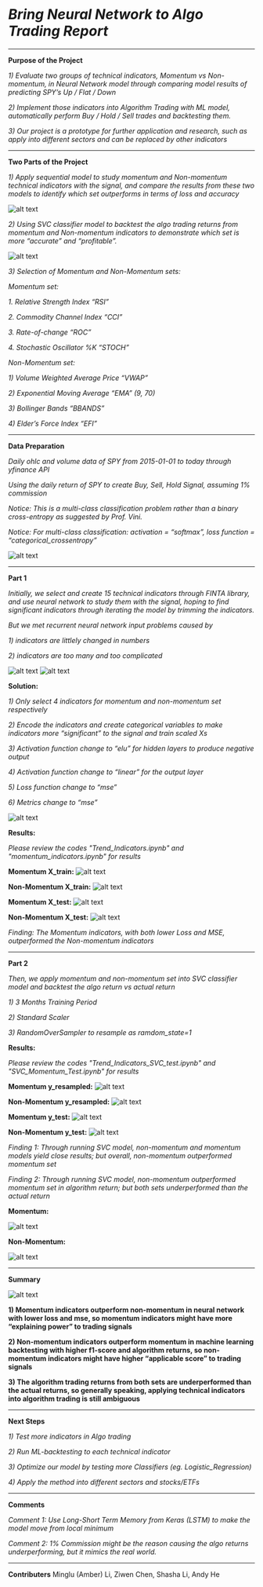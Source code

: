 # *Bring Neural Network to Algo Trading Report* 

------------------------------------------------------------------------------------------------------------


**Purpose of the Project**

*1) Evaluate two groups of technical indicators, Momentum vs Non-momentum, in Neural Network model through comparing model results of predicting SPY’s Up / Flat / Down*

*2) Implement those indicators into Algorithm Trading with ML model, automatically perform Buy / Hold / Sell trades  and backtesting them.*

*3) Our project is a prototype for further application and research, such as apply into different sectors and can be replaced by other indicators*



------------------------------------------------------------------------------------------------------------

**Two Parts of the Project**

*1) Apply sequential model to study momentum and Non-momentum technical indicators with the signal, and compare the results from these two models to identify which set outperforms in terms of loss and accuracy*


![alt text](https://github.com/Z1WenChen/Project_2/blob/main/Files/Deep%20Learning.png)

*2) Using SVC classifier model to backtest the algo trading returns from momentum and Non-momentum indicators to demonstrate which set is more “accurate” and “profitable”.*

![alt text](https://github.com/Z1WenChen/Project_2/blob/main/Files/Backtesting.png)





*3) Selection of Momentum and Non-Momentum sets:*

*Momentum set:*

*1. Relative Strength Index “RSI”*

*2. Commodity Channel Index “CCI”*

*3. Rate-of-change “ROC”*

*4. Stochastic Oscillator %K “STOCH”*



*Non-Momentum set:*

*1) Volume Weighted Average Price “VWAP”*

*2) Exponential Moving Average “EMA” (9, 70)*

*3) Bollinger Bands “BBANDS”*

*4) Elder’s Force Index “EFI”*



------------------------------------------------------------------------------------------------------------

**Data Preparation**

*Daily ohlc and volume data of SPY from 2015-01-01 to today through yfinance API*

*Using the daily return of SPY to create Buy, Sell, Hold Signal, assuming 1% commission*

*Notice: This is a multi-class classification problem rather than a binary cross-entropy as suggested by Prof. Vini.*

*Notice: For multi-class classification:
activation = “softmax”, 
loss function = “categorical_crossentropy”*

![alt text](https://github.com/Z1WenChen/Project_2/blob/main/Files/Data%20Prep.png)

------------------------------------------------------------------------------------------------------------

**Part 1**

*Initially, we select and create 15 technical indicators through FINTA library, and use neural network to study them with the signal, hoping to find significant indicators through iterating the model by trimming the indicators.*


*But we met recurrent neural network input problems caused by*

*1)  indicators are littlely changed in numbers*

*2)  indicators are too many and too complicated*

![alt text](https://github.com/Z1WenChen/Project_2/blob/main/Files/Neural%20Network%20Deadend.png)
![alt text](https://github.com/Z1WenChen/Project_2/blob/main/Files/Neural%20Network%20Deadend%20-2.png)


**Solution:**

*1) Only select 4 indicators for momentum and non-momentum set respectively*

*2) Encode the indicators and create categorical variables to make indicators more “significant” to the signal and train scaled Xs*

*3) Activation function change to “elu” for hidden layers to produce negative output*

*4) Activation function change to “linear” for the output layer*

*5) Loss function change to “mse”*

*6) Metrics change to “mse”*

![alt text](https://github.com/Z1WenChen/Project_2/blob/main/Files/nnmodel.png)


**Results:**

*Please review the codes "Trend_Indicators.ipynb" and "momentum_indicators.ipynb" for results*

**Momentum X_train:**
![alt text](https://github.com/Z1WenChen/Project_2/blob/main/Files/momxtrain.png)

**Non-Momentum X_train:**
![alt text](https://github.com/Z1WenChen/Project_2/blob/main/Files/nonmomxtrain.png)

**Momentum X_test:**
![alt text](https://github.com/Z1WenChen/Project_2/blob/main/Files/momxtest.png)

**Non-Momentum X_test:**
![alt text](https://github.com/Z1WenChen/Project_2/blob/main/Files/nonmomxtest.png)

*Finding: The Momentum indicators, with both lower Loss and MSE, outperformed the Non-momentum indicators*


------------------------------------------------------------------------------------------------------------

**Part 2**

*Then, we apply momentum and non-momentum set into SVC classifier model and backtest the algo return vs actual return*

*1) 3 Months Training Period*

*2) Standard Scaler*

*3) RandomOverSampler to resample as ramdom_state=1*



**Results:**

*Please review the codes "Trend_Indicators_SVC_test.ipynb" and "SVC_Momentum_Test.ipynb" for results*

**Momentum y_resampled:**
![alt text](https://github.com/Z1WenChen/Project_2/blob/main/Files/momyresample.png)

**Non-Momentum y_resampled:**
![alt text](https://github.com/Z1WenChen/Project_2/blob/main/Files/nonmomyresample.png)

**Momentum y_test:**
![alt text](https://github.com/Z1WenChen/Project_2/blob/main/Files/momytest.png)

**Non-Momentum y_test:**
![alt text](https://github.com/Z1WenChen/Project_2/blob/main/Files/nonmomytest.png)

*Finding 1: Through running SVC model, non-momentum and momentum models yield close results; but overall, non-momentum outperformed momentum set*

*Finding 2: Through running SVC model, non-momentum outperformed momentum set in algorithm return; but both sets underperformed than the actual return*

**Momentum:**

![alt text](https://github.com/Z1WenChen/Project_2/blob/main/Files/momreturn.png)

**Non-Momentum:**

![alt text](https://github.com/Z1WenChen/Project_2/blob/main/Files/nonmomreturn.png)


------------------------------------------------------------------------------------------------------------

**Summary**

![alt text](https://github.com/Z1WenChen/Project_2/blob/main/Files/summary.png)

**1) Momentum indicators outperform non-momentum in neural network with lower loss and mse, so momentum indicators might have more “explaining power” to trading signals**

**2) Non-momentum indicators outperform momentum in machine learning backtesting with higher f1-score and algorithm returns, so non-momentum indicators might have higher “applicable score” to trading signals**

**3) The algorithm trading returns from both sets are underperformed than the actual returns, so generally speaking, applying technical indicators into algorithm trading is still ambiguous**

------------------------------------------------------------------------------------------------------------

**Next Steps**

*1) Test more indicators in Algo trading*

*2) Run ML-backtesting to each technical indicator*

*3) Optimize our model by testing more Classifiers (eg. Logistic_Regression)*

*4) Apply the method into different sectors and stocks/ETFs*

------------------------------------------------------------------------------------------------------------

**Comments**

*Comment 1: Use Long-Short Term Memory from Keras (LSTM) to make the model move from local minimum*

*Comment 2: 1% Commission might be the reason causing the algo returns underperforming, but it mimics the real world.*

------------------------------------------------------------------------------------------------------------

**Contributers**
Minglu (Amber) Li,
Ziwen Chen,
Shasha Li,
Andy He
